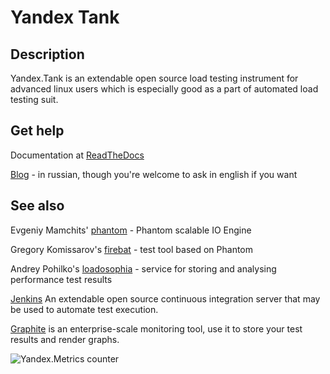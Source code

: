 # Yandex Tank
## Description
Yandex.Tank is an extendable open source load testing instrument for advanced linux users which is especially good as a part of automated load testing suit.

## Get help
Documentation at [ReadTheDocs](http://yandextank.readthedocs.org/en/latest/)

[Blog](http://clubs.ya.ru/yandex-tank/) - in russian, though you're welcome to ask in english if you want

## See also
Evgeniy Mamchits' [phantom](https://github.com/mamchits/phantom) - Phantom scalable IO Engine

Gregory Komissarov's [firebat](https://github.com/greggyNapalm/firebat-console) - test tool based on Phantom

Andrey Pohilko's [loadosophia](http://loadosophia.org/) - service for storing and analysing performance test results

[Jenkins](http://jenkins-ci.org/) An extendable open source continuous integration server that may be used to automate test execution.

[Graphite](http://graphite.readthedocs.org/en/latest/overview.html) is an enterprise-scale monitoring tool, use it to store your test results and render graphs.

![Yandex.Metrics counter](https://mc.yandex.ru/watch/17743264)
